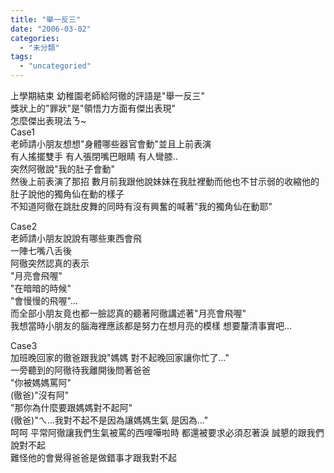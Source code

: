 ```yaml
---
title: "舉一反三"
date: "2006-03-02"
categories: 
  - "未分類"
tags: 
  - "uncategoried"
---
```


上學期結束 幼稚園老師給阿徹的評語是"舉一反三"  
獎狀上的"罪狀"是"領悟力方面有傑出表現"  
怎麼傑出表現法ㄋ~  
Case1  
老師請小朋友想想"身體哪些器官會動"並且上前表演  
有人搖擺雙手 有人張閉嘴巴眼睛 有人彎膝..  
突然阿徹說"我的肚子會動"  
然後上前表演了那招 數月前我跟他說妹妹在我肚裡動而他也不甘示弱的收縮他的肚子說他的獨角仙在動的樣子  
不知道阿徹在跳肚皮舞的同時有沒有興奮的喊著"我的獨角仙在動耶"

Case2  
老師請小朋友說說有哪些東西會飛  
一陣七嘴八舌後  
阿徹突然認真的表示  
"月亮會飛喔"  
"在暗暗的時候"  
"會慢慢的飛喔"...  
而全部小朋友竟也都一臉認真的聽著阿徹講述著"月亮會飛喔"  
我想當時小朋友的腦海裡應該都是努力在想月亮的模樣 想要釐清事實吧...

Case3  
加班晚回家的徹爸跟我說"媽媽 對不起晚回家讓你忙了..."  
一旁聽到的阿徹待我離開後問著爸爸  
"你被媽媽罵阿"  
(徹爸)"沒有阿"  
"那你為什麼要跟媽媽對不起阿"  
(徹爸)"ㄟ...我對不起不是因為讓媽媽生氣 是因為..."  
呵呵 平常阿徹讓我們生氣被罵的西哩嘩啦時 都還被要求必須忍著淚 誠懇的跟我們說對不起  
難怪他的會覺得爸爸是做錯事才跟我對不起
